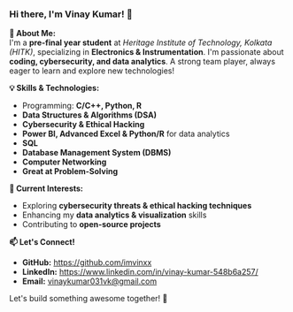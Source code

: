 ### Hi there, I'm Vinay Kumar! 👋  

**🚀 About Me:**  
I'm a **pre-final year student** at *Heritage Institute of Technology, Kolkata (HITK)*, specializing in **Electronics & Instrumentation**. I'm passionate about **coding, cybersecurity, and data analytics**. A strong team player, always eager to learn and explore new technologies!  

**💡 Skills & Technologies:**  
- Programming: **C/C++, Python, R**
- **Data Structures & Algorithms (DSA)**  
- **Cybersecurity & Ethical Hacking**  
- **Power BI, Advanced Excel & Python/R** for data analytics
- **SQL**
- **Database Management System (DBMS)**
- **Computer Networking** 
- **Great at Problem-Solving**  

**🔭 Current Interests:**  
- Exploring **cybersecurity threats & ethical hacking techniques**  
- Enhancing my **data analytics & visualization** skills  
- Contributing to **open-source projects**  

**📫 Let's Connect!**  
- **GitHub:** https://github.com/imvinxx
- **LinkedIn:** https://www.linkedin.com/in/vinay-kumar-548b6a257/  
- **Email:** vinaykumar031vk@gmail.com

Let's build something awesome together! 🚀


